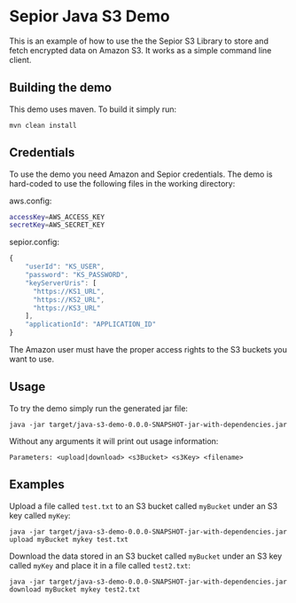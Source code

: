 Sepior Java S3 Demo
===================

This is an example of how to use the the Sepior S3 Library to store and fetch encrypted data on Amazon S3. It works as a simple command line client.

Building the demo
-----------------

This demo uses maven. To build it simply run:

    mvn clean install

Credentials
-----------

To use the demo you need Amazon and Sepior credentials. The demo is hard-coded to use the following files in the working directory:

aws.config:
```bash
accessKey=AWS_ACCESS_KEY
secretKey=AWS_SECRET_KEY
```

sepior.config:
```javascript
{
    "userId": "KS_USER",
    "password": "KS_PASSWORD",
    "keyServerUris": [
      "https://KS1_URL",
      "https://KS2_URL",
      "https://KS3_URL"
    ],
    "applicationId": "APPLICATION_ID"
}
```

The Amazon user must have the proper access rights to the S3 buckets you want to use.

Usage
-----

To try the demo simply run the generated jar file:

```
java -jar target/java-s3-demo-0.0.0-SNAPSHOT-jar-with-dependencies.jar
```

Without any arguments it will print out usage information:

```
Parameters: <upload|download> <s3Bucket> <s3Key> <filename>
```

Examples
--------
Upload a file called `test.txt` to an S3 bucket called `myBucket` under an S3 key called `myKey`:

```
java -jar target/java-s3-demo-0.0.0-SNAPSHOT-jar-with-dependencies.jar upload myBucket mykey test.txt
```

Download the data stored in an S3 bucket called `myBucket` under an S3 key called `myKey` and place it in a file called `test2.txt`:

```
java -jar target/java-s3-demo-0.0.0-SNAPSHOT-jar-with-dependencies.jar download myBucket mykey test2.txt
```
